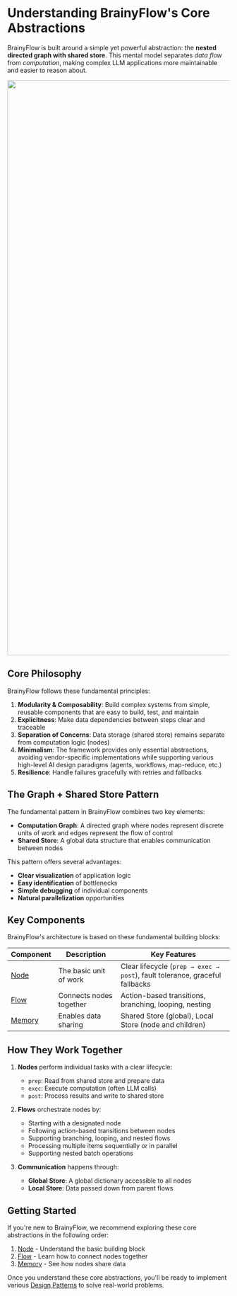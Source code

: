 # Understanding BrainyFlow's Core Abstractions

BrainyFlow is built around a simple yet powerful abstraction: the **nested directed graph with shared store**. This mental model separates _data flow_ from _computation_, making complex LLM applications more maintainable and easier to reason about.

<div align="center">
  <img src="https://raw.githubusercontent.com/zvictor/brainyflow/main/.github/media/abstraction.jpg" width="1300"/>
</div>

## Core Philosophy

BrainyFlow follows these fundamental principles:

1. **Modularity & Composability**: Build complex systems from simple, reusable components that are easy to build, test, and maintain
2. **Explicitness**: Make data dependencies between steps clear and traceable
3. **Separation of Concerns**: Data storage (shared store) remains separate from computation logic (nodes)
4. **Minimalism**: The framework provides only essential abstractions, avoiding vendor-specific implementations while supporting various high-level AI design paradigms (agents, workflows, map-reduce, etc.)
5. **Resilience**: Handle failures gracefully with retries and fallbacks

## The Graph + Shared Store Pattern

The fundamental pattern in BrainyFlow combines two key elements:

- **Computation Graph**: A directed graph where nodes represent discrete units of work and edges represent the flow of control
- **Shared Store**: A global data structure that enables communication between nodes

This pattern offers several advantages:

- **Clear visualization** of application logic
- **Easy identification** of bottlenecks
- **Simple debugging** of individual components
- **Natural parallelization** opportunities

## Key Components

BrainyFlow's architecture is based on these fundamental building blocks:

| Component             | Description             | Key Features                                                                |
| --------------------- | ----------------------- | --------------------------------------------------------------------------- |
| [Node](./node.md)     | The basic unit of work  | Clear lifecycle (`prep → exec → post`), fault tolerance, graceful fallbacks |
| [Flow](./flow.md)     | Connects nodes together | Action-based transitions, branching, looping, nesting                       |
| [Memory](./memory.md) | Enables data sharing    | Shared Store (global), Local Store (node and children)                      |

## How They Work Together

1. **Nodes** perform individual tasks with a clear lifecycle:

   - `prep`: Read from shared store and prepare data
   - `exec`: Execute computation (often LLM calls)
   - `post`: Process results and write to shared store

2. **Flows** orchestrate nodes by:

   - Starting with a designated node
   - Following action-based transitions between nodes
   - Supporting branching, looping, and nested flows
   - Processing multiple items sequentially or in parallel
   - Supporting nested batch operations

3. **Communication** happens through:

   - **Global Store**: A global dictionary accessible to all nodes
   - **Local Store**: Data passed down from parent flows

## Getting Started

If you're new to BrainyFlow, we recommend exploring these core abstractions in the following order:

1. [Node](./node.md) - Understand the basic building block
2. [Flow](./flow.md) - Learn how to connect nodes together
3. [Memory](./memory.md) - See how nodes share data

Once you understand these core abstractions, you'll be ready to implement various [Design Patterns](../design_pattern/index.md) to solve real-world problems.
